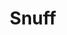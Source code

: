 ---
title: Snuff
storyType: standard
connections:
  prequel:
    - thud
  sequel:
    - the-world-of-poo
  minor:
    - minutes
---